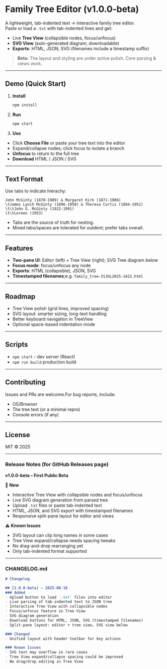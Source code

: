 # Family Tree Editor (v1.0.0-beta)

A lightweight, tab-indented text → interactive family tree editor.  
Paste or load a `.txt` with tab-indented lines and get:

- Live **Tree View** (collapsible nodes, focus/unfocus)
- **SVG View** (auto-generated diagram; downloadable)
- **Exports**: HTML, JSON, SVG (filenames include a timestamp suffix)

> **Beta:** The layout and styling are under active polish. Core parsing & views work.

---

## Demo (Quick Start)

1. **Install**
   ```bash
   npm install

3. **Run**
   ```bash
   npm start

4. **Use**
* Click **Choose File** or paste your tree text into the editor
* Expand/collapse nodes; click focus to isolate a branch
* **Unfocus** to return to the full tree
* **Download** HTML / JSON / SVG

---

## Text Format
Use tabs to indicate hierachy:

```
John McGinty (1870-1909) & Margaret Kirk (1871-1906)
\tJames Lynch McGinty (1896-1950) & Theresa Curtis (1894-1952)
\t\tJohn G. McGinty (1922-1991)
\t\tLoreen (1953)
```
* Tabs are the source of truth for nesting.
* Mixed tabs/spaces are tolerated for *outdent*; prefer tabs overall.

---

## Features
* **Two-pane UI**: Editor (left) + Tree View (right); SVG Tree diagram below
* **Focus mode**: focus/unfocus any node
* **Exports**: HTML (collapsible), JSON, SVG
* **Timestamped filenames**;e.g. ```family_tree-31JUL2025-1422.html```

---

## Roadmap
* Tree View polish (grid lines, improved spacing)
* SVG layout: smarter sizing, long-text handling
* Better keyboard navigation in TreeView
* Optional space-based indentation mode

---

## Scripts
* ```npm start``` - dev server (React)
* ```npm run build``` production build
 
---

## Contributing
Issues and PRs are welcome.For bug reports, include:
* OS/Browser
* The tree text (or a minimal repro)
* Console errors (if any)

---

## License
MIT © 2025

---

### **Release Notes** (for GitHub Releases page)

**v1.0.0-beta – First Public Beta**

🚀 **New**  
- Interactive Tree View with collapsible nodes and focus/unfocus  
- Live SVG diagram generation from parsed tree  
- Upload `.txt` files or paste tab-indented text  
- HTML, JSON, and SVG export with timestamped filenames  
- Responsive split-pane layout for editor and views  

⚠️ **Known Issues**  
- SVG layout can clip long names in some cases  
- Tree View expand/collapse needs spacing tweaks  
- No drag-and-drop rearranging yet  
- Only tab-indented format supported  

---

### **CHANGELOG.md**

```markdown
# Changelog

## [1.0.0-beta] – 2025-08-10
### Added
- Upload button to load `.txt` files into editor
- Live parsing of tab-indented text to JSON tree
- Interactive Tree View with collapsible nodes
- Focus/unfocus feature in Tree View
- SVG diagram generation
- Download buttons for HTML, JSON, SVG (timestamped filenames)
- Split-pane layout: editor + tree view, SVG view below

### Changed
- Unified layout with header toolbar for key actions

### Known Issues
- SVG text may overflow in rare cases
- Tree View expand/collapse spacing could be improved
- No drag/drop editing in Tree View

